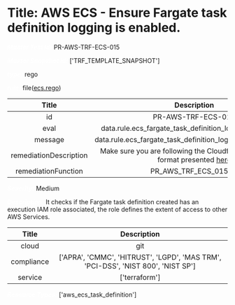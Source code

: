 



# Title: AWS ECS - Ensure Fargate task definition logging is enabled.


***<font color="white">Master Test Id:</font>*** PR-AWS-TRF-ECS-015

***<font color="white">Master Snapshot Id:</font>*** ['TRF_TEMPLATE_SNAPSHOT']

***<font color="white">type:</font>*** rego

***<font color="white">rule:</font>*** file([ecs.rego])  
  
  
  
  

|Title|Description|
| :---: | :---: |
|id|PR-AWS-TRF-ECS-015|
|eval|data.rule.ecs_fargate_task_definition_logging_is_enabled|
|message|data.rule.ecs_fargate_task_definition_logging_is_enabled_err|
|remediationDescription|Make sure you are following the Cloudformation template format presented <a href='https://registry.terraform.io/providers/hashicorp/aws/latest/docs/resources/ecs_task_definition#container_definitions' target='_blank'>here</a>|
|remediationFunction|PR_AWS_TRF_ECS_015.py|


***<font color="white">Severity:</font>*** Medium

***<font color="white">Description:</font>*** It checks if the Fargate task definition created has an execution IAM role associated, the role defines the extent of access to other AWS Services.  
  
  

|Title|Description|
| :---: | :---: |
|cloud|git|
|compliance|['APRA', 'CMMC', 'HITRUST', 'LGPD', 'MAS TRM', 'PCI-DSS', 'NIST 800', 'NIST SP']|
|service|['terraform']|


***<font color="white">Resource Types:</font>*** ['aws_ecs_task_definition']


[ecs.rego]: https://github.com/prancer-io/prancer-compliance-test/tree/master/aws/terraform/ecs.rego
